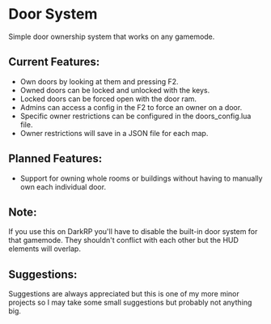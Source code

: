 # Door System
Simple door ownership system that works on any gamemode.

## Current Features:
<ul>
	<li>Own doors by looking at them and pressing F2.</li>
	<li>Owned doors can be locked and unlocked with the keys.</li>
	<li>Locked doors can be forced open with the door ram.</li>
	<li>Admins can access a config in the F2 to force an owner on a door.</li>
	<li>Specific owner restrictions can be configured in the doors_config.lua file.</li>
	<li>Owner restrictions will save in a JSON file for each map.</li>
</ul>

## Planned Features:
<ul>
	<li>Support for owning whole rooms or buildings without having to manually own each individual door.</li>
</ul>

## Note:
If you use this on DarkRP you'll have to disable the built-in door system for that gamemode. They shouldn't conflict with each other but the HUD elements will overlap.

## Suggestions:
Suggestions are always appreciated but this is one of my more minor projects so I may take some small suggestions but probably not anything big.